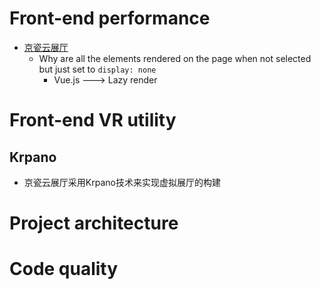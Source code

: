 # Front-end performance
- [京瓷云展厅](https://kyocera.xsy.red//)
  - Why are all the elements rendered on the page when not selected but just set to `display: none`
    - Vue.js ---> Lazy render



# Front-end VR utility
## Krpano
- 京瓷云展厅采用Krpano技术来实现虚拟展厅的构建

# Project architecture

# Code quality


